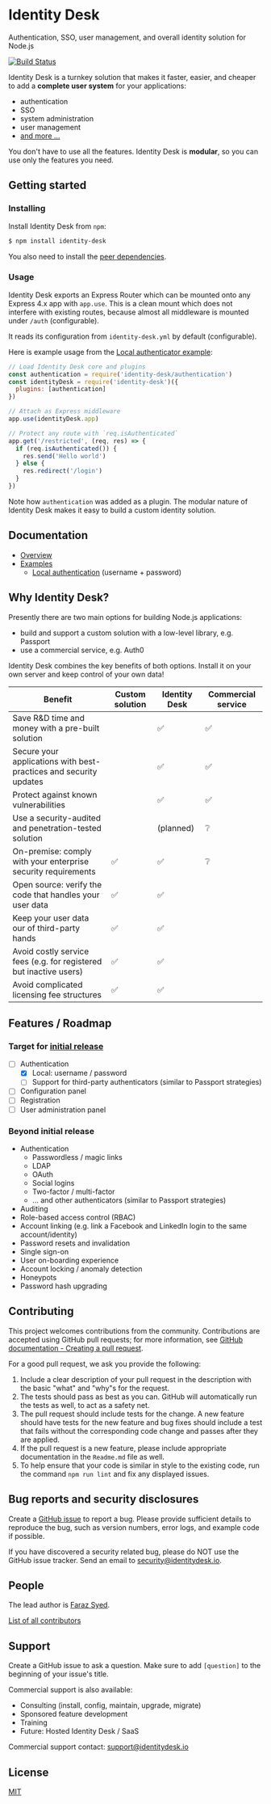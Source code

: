 # Identity Desk

Authentication, SSO, user management, and overall identity solution for Node.js

[![Build Status][travis-image]][travis-url]

Identity Desk is a turnkey solution that makes it faster, easier, and cheaper to add a **complete user system** for your applications:

  - authentication
  - SSO
  - system administration
  - user management
  - [and more ...](#features--roadmap)

You don't have to use all the features. Identity Desk is **modular**, so you can use only the features you need.

## Getting started

### Installing

Install Identity Desk from `npm`:

```bash
$ npm install identity-desk
```

You also need to install the [peer dependencies](docs/guides/Getting-Started.md#installation).

### Usage

Identity Desk exports an Express Router which can be mounted onto any Express 4.x app with `app.use`. This is a clean mount which does not interfere with existing routes, because almost all middleware is mounted under `/auth` (configurable).

It reads its configuration from `identity-desk.yml` by default (configurable).

Here is example usage from the [Local authenticator example](examples/local):

```javascript
// Load Identity Desk core and plugins
const authentication = require('identity-desk/authentication')
const identityDesk = require('identity-desk')({
  plugins: [authentication]
})

// Attach as Express middleware
app.use(identityDesk.app)

// Protect any route with `req.isAuthenticated`
app.get('/restricted', (req, res) => {
  if (req.isAuthenticated()) {
    res.send('Hello world')
  } else {
    res.redirect('/login')
  }
})
```

Note how `authentication` was added as a plugin. The modular nature of Identity Desk makes it easy to build a custom identity solution.

## Documentation

  - [Overview](docs/README.md)
  - [Examples](examples)
    - [Local authentication](examples/local) (username + password)

## Why Identity Desk?

Presently there are two main options for building Node.js applications:

  - build and support a custom solution with a low-level library, e.g. Passport
  - use a commercial service, e.g. Auth0

Identity Desk combines the key benefits of both options. Install it on your own server and keep control of your own data!

| Benefit                                                            | Custom solution | Identity Desk | Commercial service |
| ------------------------------------------------------------------ | --------------- | ------------- | ------------------ |
| Save R&D time and money with a pre-built solution                  |                 | ✅             | ✅                  |
| Secure your applications with best-practices and security updates  |                 | ✅             | ✅                  |
| Protect against known vulnerabilities                              |                 | ✅             | ✅                  |
| Use a security-audited and penetration-tested solution             |                 | (planned)     | ❔                  |
| On-premise: comply with your enterprise security requirements      | ✅               | ✅             | ❔                  |
| Open source: verify the code that handles your user data           | ✅               | ✅             |                    |
| Keep your user data our of third-party hands                       | ✅               | ✅             |                    |
| Avoid costly service fees (e.g. for registered but inactive users) | ✅               | ✅             |                    |
| Avoid complicated licensing fee structures                         | ✅               | ✅             |                    |

## Features / Roadmap

### Target for [initial release](https://github.com/HiFaraz/identity-desk/milestone/1)

  - [ ] Authentication
    - [x] Local: username / password
    - [ ] Support for third-party authenticators (similar to Passport strategies)
  - [ ] Configuration panel
  - [ ] Registration
  - [ ] User administration panel

### Beyond initial release

  - Authentication
    - Passwordless / magic links
    - LDAP
    - OAuth
    - Social logins
    - Two-factor / multi-factor
    - ... and other authenticators (similar to Passport strategies)
  - Auditing
  - Role-based access control (RBAC)
  - Account linking (e.g. link a Facebook and LinkedIn login to the same account/identity)
  - Password resets and invalidation
  - Single sign-on
  - User on-boarding experience
  - Account locking / anomaly detection
  - Honeypots
  - Password hash upgrading

## Contributing

This project welcomes contributions from the community. Contributions are
accepted using GitHub pull requests; for more information, see 
[GitHub documentation - Creating a pull request](https://help.github.com/articles/creating-a-pull-request/).

For a good pull request, we ask you provide the following:

1. Include a clear description of your pull request in the description
   with the basic "what" and "why"s for the request.
2. The tests should pass as best as you can. GitHub will automatically run
   the tests as well, to act as a safety net.
3. The pull request should include tests for the change. A new feature should
   have tests for the new feature and bug fixes should include a test that fails
   without the corresponding code change and passes after they are applied.
4. If the pull request is a new feature, please include appropriate documentation 
   in the `Readme.md` file as well.
5. To help ensure that your code is similar in style to the existing code,
   run the command `npm run lint` and fix any displayed issues.

## Bug reports and security disclosures

Create a [GitHub issue](https://github.com/HiFaraz/identity-desk/issues/new) to report a bug. Please provide sufficient details to reproduce the bug, such as version numbers, error logs, and example code if possible.

If you have discovered a security related bug, please do NOT use the GitHub issue tracker. Send an email to [security@identitydesk.io](mailto:security@identitydesk.io).

## People

The lead author is [Faraz Syed](https://github.com/HiFaraz).

[List of all contributors](https://github.com/HiFaraz/identity-desk/graphs/contributors)

## Support

Create a GitHub issue to ask a question. Make sure to add `[question]` to the beginning of your issue's title.

Commercial support is also available:

  - Consulting (install, config, maintain, upgrade, migrate)
  - Sponsored feature development
  - Training
  - Future: Hosted Identity Desk / SaaS

Commercial support contact: [support@identitydesk.io](mailto:support@identitydesk.io)

## License

[MIT](LICENSE)

[travis-image]: https://travis-ci.org/HiFaraz/identity-desk.svg?branch=master
[travis-url]: https://travis-ci.org/HiFaraz/identity-desk
